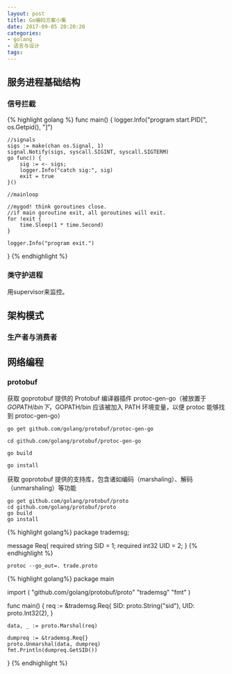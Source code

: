 ```yaml
---
layout: post
title: Go编码方案小集
date: 2017-09-05 20:20:20
categories:
- golang
- 语言与设计
tags:
---
```


## 服务进程基础结构

### 信号拦截

{% highlight golang %}
func main() {
    logger.Info("program start.PID[", os.Getpid(), "]")

    //signals
    sigs := make(chan os.Signal, 1)
    signal.Notify(sigs, syscall.SIGINT, syscall.SIGTERM)
    go func() {
        sig := <- sigs;
        logger.Info("catch sig:", sig)
        exit = true
    }()

    //mainloop

    //mygod! think goroutines close.
    //if main goroutine exit, all goroutines will exit.
    for !exit {
        time.Sleep(1 * time.Second)
    }

    logger.Info("program exit.")
}
{% endhighlight %}

### 类守护进程

用supervisor来监控。

## 架构模式

### 生产者与消费者

## 网络编程

### protobuf

获取 goprotobuf 提供的 Protobuf 编译器插件 protoc-gen-go（被放置于 $GOPATH/bin 下，$GOPATH/bin 应该被加入 PATH 环境变量，以便 protoc 能够找到 protoc-gen-go）
```
go get github.com/golang/protobuf/protoc-gen-go

cd github.com/golang/protobuf/protoc-gen-go

go build

go install
```

获取 goprotobuf 提供的支持库，包含诸如编码（marshaling）、解码（unmarshaling）等功能
```
go get github.com/golang/protobuf/proto
cd github.com/golang/protobuf/proto
go build
go install
```

{% highlight golang%}
package trademsg;

message Req{
  required string   SID = 1;
  required int32    UID = 2;
}
{% endhighlight %}

```
protoc --go_out=. trade.proto
```

{% highlight golang%}
package main

import (
    "github.com/golang/protobuf/proto"
    "trademsg"
    "fmt"
)

func main() {
    req := &trademsg.Req{
        SID: proto.String("sid"),
        UID: proto.Int32(2),
    }

    data, _ := proto.Marshal(req)

    dumpreq := &trademsg.Req{}
    proto.Unmarshal(data, dumpreq)
    fmt.Println(dumpreq.GetSID())
}
{% endhighlight %}